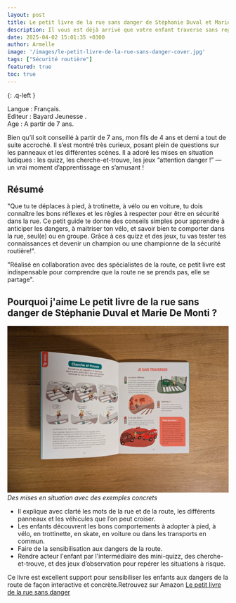 ```yaml
---
layout: post
title: Le petit livre de la rue sans danger de Stéphanie Duval et Marie De Monti 
description: Il vous est déjà arrivé que votre enfant traverse sans regarder, ou qu’il ne remarque pas une voiture qui approche ? Cela m’est déjà arrivé, et c’est justement pour cela que ce livre aide à comprendre les dangers. Grâce à ses quiz, ses cherche-et-trouve et ses scènes du quotidien, il permet d’expliquer en douceur les règles de sécurité routière et les bons réflexes à adopter.
date: 2025-04-02 15:01:35 +0300
author: Armelle
image: '/images/le-petit-livre-de-la-rue-sans-danger-cover.jpg'
tags: ["Sécurité routière"]
featured: true
toc: true
---
```


{: .q-left }

Langue : Français.               
Editeur : Bayard Jeunesse .   
Age : A partir de 7 ans.

Bien qu’il soit conseillé à partir de 7 ans, mon fils de 4 ans et demi a tout de suite accroché. Il s’est montré très curieux, posant plein de questions sur les panneaux et les différentes scènes. Il a adoré les mises en situation ludiques : les quizz, les cherche-et-trouve, les jeux “attention danger !” — un vrai moment d’apprentissage en s’amusant !

## Résumé

"Que tu te déplaces à pied, à trotinette, à vélo ou en voiture, tu dois connaître les bons réflexes et les règles à respecter pour être en sécurité dans la rue. Ce petit guide te donne des conseils simples pour apprendre à anticiper les dangers, à maitriser ton vélo, et savoir bien te comporter dans la rue, seul(e) ou en groupe. Grâce à ces quizz et des jeux, tu vas tester tes connaissances et devenir un champion ou une championne de la sécurité routière!".

"Réalisé en collaboration avec des spécialistes de la route, ce petit livre est indispensable pour comprendre que la route ne se prends pas, elle se partage".

## Pourquoi j'aime Le petit livre de la rue sans danger de Stéphanie Duval et Marie De Monti ?

![Des mises en situation avec des exemples concrets](images/le-petit-livre-de-la-rue-sans-danger-int.jpg)
*Des mises en situation avec des exemples concrets*
- Il explique avec clarté les mots de la rue et de la route, les différents panneaux et les véhicules que l’on peut croiser.
- Les enfants découvrent les bons comportements à adopter à pied, à vélo, en trottinette, en skate, en voiture ou dans les transports en commun.
- Faire de la sensibilisation aux dangers de la route.
- Rendre acteur l'enfant par l'intermédiaire des mini-quizz, des cherche-et-trouve, et des jeux d’observation pour repérer les situations à risque.

Ce livre est excellent support pour sensibiliser les enfants aux dangers de la route de façon interactive et concrète.Retrouvez sur Amazon [Le petit livre de la rue sans danger](https://amzn.to/3Gh0eAH)